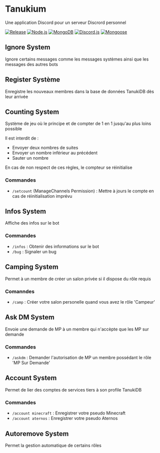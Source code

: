 # Tanukium
Une application Discord pour un serveur Discrord personnel

[![Release](https://img.shields.io/github/package-json/v/Sachanime/Tanukium)](https://github.com/Sachanime/Tanukium)
[![Node.js](https://img.shields.io/badge/Node.js-v23.0.0-%2382cd28)](https://nodejs.org/)
[![MongoDB](https://img.shields.io/badge/MongoDB-6.0.3-%234eb03f)](https://www.mongodb.com/)
[![Discord.js](https://img.shields.io/badge/dynamic/json?url=https%3A%2F%2Fraw.githubusercontent.com%2FSachanime%2FTanukium%2Fmain%2Fpackage-lock.json&query=%24.packages%5B'node_modules%2Fdiscord.js'%5D.version&label=Discord.js&color=%235865f2)](https://discord.js.org/)
[![Mongoose](https://img.shields.io/badge/dynamic/json?url=https%3A%2F%2Fraw.githubusercontent.com%2FSachanime%2FTanukium%2Fmain%2Fpackage-lock.json&query=%24.packages%5B'node_modules%2Fmongoose'%5D.version&label=Mongoose&color=%23880000)](https://mongoosejs.com/)

## Ignore System
Ignore certains messages comme les messages systèmes ainsi que les messages des autres bots

## Register Système
Enregistre les nouveaux membres dans la base de données TanukiDB dès leur arrivée

## Counting System
Système de jeu où le principe et de compter de 1 en 1 jusqu'au plus loins possible

Il est interdit de : 

- Envoyer deux nombres de suites
- Envoyer un nombre inférieur au précédent
- Sauter un nombre

En cas de non respect de ces règles, le compteur se réinitialise

### Commandes
- `/setcount` (ManageChannels Permission) : Mettre à jours le compte en cas de réinitialisation imprévu

## Infos System
Affiche des infos sur le bot

### Commandes
- `/infos` : Obtenir des informations sur le bot
- `/bug` : Signaler un bug

## Camping System
Permet à un membre de créer un salon privée si il dispose du rôle requis

### Comanndes 
- `/camp` : Créer votre salon personelle quand vous avez le rôle 'Campeur'

## Ask DM System
Envoie une demande de MP à un membre qui n'accèpte que les MP sur demande

### Commandes
- `/askdm` : Demander l'autorisation de MP un membre possédant le rôle 'MP Sur Demande'

## Account System
Permet de lier des comptes de services tiers à son profile TanukiDB

### Commandes
- `/account minecraft` : Enregistrer votre pseudo Minecraft
- `/account aternos` : Enregistrer votre pseudo Aternos

## Autoremove System
Permet la gestion automatique de certains rôles
